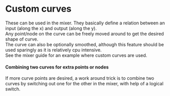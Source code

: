 # Custom curves
These can be used in the mixer. They basically define a relation between an input (along the x) and output (along the y). 
<br>Any point/node on the curve can be freely moved around to get the desired shape of curve.
<br>The curve can also be optionally smoothed, although this feature should be used sparingly as it is relatively cpu intensive. 
<br>See the mixer guide for an example where custom curves are used.

#### Combining two curves for extra points or nodes
If more curve points are desired, a work around trick is to combine two curves by switching out one for the other in the mixer, with help of a logical switch.
